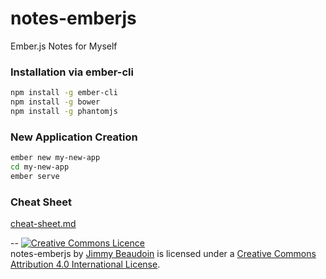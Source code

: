 # notes-emberjs
Ember.js Notes for Myself

### Installation via ember-cli
```sh
npm install -g ember-cli
npm install -g bower
npm install -g phantomjs
```
### New Application Creation
```sh
ember new my-new-app
cd my-new-app
ember serve
```

### Cheat Sheet
[cheat-sheet.md](cheat-sheet.md)

--
<a rel="license" href="http://creativecommons.org/licenses/by/4.0/"><img alt="Creative Commons Licence" style="border-width:0" src="https://i.creativecommons.org/l/by/4.0/80x15.png" /></a><br /><span xmlns:dct="http://purl.org/dc/terms/" property="dct:title">notes-emberjs</span> by <a xmlns:cc="http://creativecommons.org/ns#" href="http://jim-beaudoin.com" property="cc:attributionName" rel="cc:attributionURL">Jimmy Beaudoin</a> is licensed under a <a rel="license" href="http://creativecommons.org/licenses/by/4.0/">Creative Commons Attribution 4.0 International License</a>.
